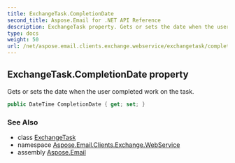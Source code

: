 ```yaml
---
title: ExchangeTask.CompletionDate
second_title: Aspose.Email for .NET API Reference
description: ExchangeTask property. Gets or sets the date when the user completed work on the task
type: docs
weight: 50
url: /net/aspose.email.clients.exchange.webservice/exchangetask/completiondate/
---
```

## ExchangeTask.CompletionDate property

Gets or sets the date when the user completed work on the task.

```csharp
public DateTime CompletionDate { get; set; }
```

### See Also

* class [ExchangeTask](../)
* namespace [Aspose.Email.Clients.Exchange.WebService](../../exchangetask/)
* assembly [Aspose.Email](../../../)


